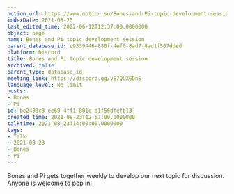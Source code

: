 ```yaml
---
notion_url: https://www.notion.so/Bones-and-Pi-topic-development-session-be2403c3ee604ff1801cd1f56dfefb13
indexDate: 2021-08-23
last_edited_time: 2022-06-12T12:37:00.0000000
object: page
name: Bones and Pi topic development session
parent_database_id: e9339446-880f-4ef0-8ad7-8ad1f507dded
platform: Discord
title: Bones and Pi topic development session
archived: false
parent_type: database_id
meeting_link: https://discord.gg/vE7QUXGDnS
language_level: No limit
hosts:
- Bones
- Pi
id: be2403c3-ee60-4ff1-801c-d1f56dfefb13
created_time: 2021-08-23T12:57:00.0000000
talktime: 2021-08-23T14:00:00.0000000
tags:
- Talk
- 2021-08-23
- Bones
- Pi
---
```


Bones and Pi gets together weekly to develop our next topic for discussion.
Anyone is welcome to pop in!










